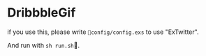 DribbbleGif
===========

if you use this, please write `config/config.exs` to use "ExTwitter".

And run with `sh run.sh`.
